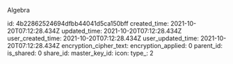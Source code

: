 Algebra

id: 4b22862524694dfbb44041d5ca150bff
created_time: 2021-10-20T07:12:28.434Z
updated_time: 2021-10-20T07:12:28.434Z
user_created_time: 2021-10-20T07:12:28.434Z
user_updated_time: 2021-10-20T07:12:28.434Z
encryption_cipher_text: 
encryption_applied: 0
parent_id: 
is_shared: 0
share_id: 
master_key_id: 
icon: 
type_: 2